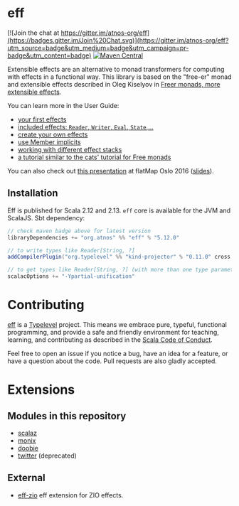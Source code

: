 # eff

[![Join the chat at https://gitter.im/atnos-org/eff](https://badges.gitter.im/Join%20Chat.svg)](https://gitter.im/atnos-org/eff?utm_source=badge&utm_medium=badge&utm_campaign=pr-badge&utm_content=badge)
[![Maven Central](https://img.shields.io/maven-central/v/org.atnos/eff_2.12.svg)](https://maven-badges.herokuapp.com/maven-central/org.atnos/eff_2.12)

Extensible effects are an alternative to monad transformers for computing with effects in a functional way.
This library is based on the "free-er" monad and extensible effects described in
Oleg Kiselyov in [Freer monads, more extensible effects](http://okmij.org/ftp/Haskell/extensible/more.pdf).

You can learn more in the User Guide:

 - [your first effects](https://atnos-org.github.io/eff/org.atnos.site.Introduction.html)
 - [included effects: `Reader`, `Writer`, `Eval`, `State`,...](https://atnos-org.github.io/eff/org.atnos.site.OutOfTheBox.html)
 - [create your own effects](https://atnos-org.github.io/eff/org.atnos.site.CreateEffects.html)
 - [use Member implicits](https://atnos-org.github.io/eff/org.atnos.site.MemberImplicits.html)
 - [working with different effect stacks](https://atnos-org.github.io/eff/org.atnos.site.TransformStack.html)
 - [a tutorial similar to the cats' tutorial for Free monads](https://atnos-org.github.io/eff/org.atnos.site.Tutorial.html)

You can also check out [this presentation](https://bit.ly/eff_flatmap_2016) at flatMap Oslo 2016 ([slides](https://www.slideshare.net/etorreborre/the-eff-monad-one-monad-to-rule-them-all)).

## Installation

Eff is published for Scala 2.12 and 2.13. `eff` core is available for the JVM and ScalaJS. Sbt dependency:

```scala
// check maven badge above for latest version
libraryDependencies += "org.atnos" %% "eff" % "5.12.0"

// to write types like Reader[String, ?]
addCompilerPlugin("org.typelevel" %% "kind-projector" % "0.11.0" cross CrossVersion.full)

// to get types like Reader[String, ?] (with more than one type parameter) correctly inferred for scala 2.12.x
scalacOptions += "-Ypartial-unification"
```

# Contributing

[eff](https://github.com/atnos-org/eff/) is a [Typelevel](https://typelevel.org) project. This means we embrace pure, typeful, functional programming,
and provide a safe and friendly environment for teaching, learning, and contributing as described in the [Scala Code of Conduct](https://www.scala-lang.org/conduct/).

Feel free to open an issue if you notice a bug, have an idea for a feature, or have a question about the code. Pull requests are also gladly accepted.

# Extensions

## Modules in this repository

- [scalaz](./scalaz)
- [monix](./monix)
- [doobie](./doobie)
- [twitter](./twitter) (deprecated)

## External

- [eff-zio](https://github.com/takayahilton/eff-zio) eff extension for ZIO effects.
